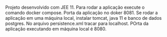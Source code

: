 Projeto desenvolvido com JEE 11.
Para rodar a aplicação execute o comando docker compose. Porta da aplicação no doker 8081.
Se rodar a aplicação em uma máquina local, instalar tomcat, java 11 e banco de dados postgres.
No arquivo persistence.xml tracar para localhost.
POrta da aplicação executando em máquina local é 8080.
